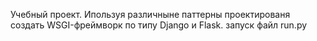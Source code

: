 Учебный проект. Ипользуя различныне паттерны  проектированя создать WSGI-фреймворк по типу Django 
и Flask.
запуск файл run.py
